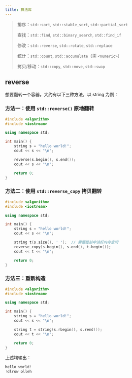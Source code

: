 ```yaml
---
title: 算法库
---
```


> 排序：`std::sort`, `std::stable_sort`, `std::partial_sort`
>
> 查找：`std::find`, `std::binary_search`, `std::find_if`
>
> 修改：`std::reverse`, `std::rotate`, `std::replace`
>
> 统计：`std::count`, `std::accumulate`（需 `<numeric>`）
>
> 拷贝/移动：`std::copy`, `std::move`, `std::swap`

## reverse

想要翻转一个容器，大约有以下三种方法，以 string 为例：

### 方法一：使用 `std::reverse()` 原地翻转

```c++
#include <algorithm>
#include <iostream>

using namespace std;

int main() {
    string s = "hello world!";
    cout << s << "\n";

    reverse(s.begin(), s.end());
    cout << s << "\n";

    return 0;
}
```

### 方法二：使用 `std::reverse_copy` 拷贝翻转

```c++
#include <algorithm>
#include <iostream>

using namespace std;

int main() {
    string s = "hello world!";
    cout << s << "\n";

    string t(s.size(), ' ');  // 需要提前申请好内存空间
    reverse_copy(s.begin(), s.end(), t.begin());
    cout << t << "\n";

    return 0;
}
```

### 方法三：重新构造

```c++
#include <algorithm>
#include <iostream>

using namespace std;

int main() {
    string s = "hello world!";
    cout << s << "\n";

    string t = string(s.rbegin(), s.rend());
    cout << t << "\n";

    return 0;
}
```

上述均输出：

```c++
hello world!
!dlrow olleh
```
